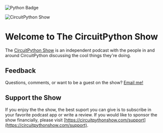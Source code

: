 <img src="https://badgen.net/badge/python/python/black?icon=github" alt="Python Badge"/>

![CircuitPython Show](https://pbs.twimg.com/profile_banners/1479807513356816384/1642187815/1500x500)


# Welcome to The CircuitPython Show

The [CircuitPython Show](https://cpshow.xyz) is an independent podcast with the people in and around CircuitPython discussing the cool things they're doing.

## Feedback
Questions, comments, or want to be a guest on the show?  <a href="mailto:abc@example.com?subject=Query&body=The_Circuit_Python_Show">Email me!</a>

## Support the Show
If you enjoy the the show, the best suport you can give is to subscribe in your favorite podcast app or write a review.  If you would like to sponsor the show financially, please visit [https://circuitpythonshow.com/support](https://circuitpythonshow.com/support).
